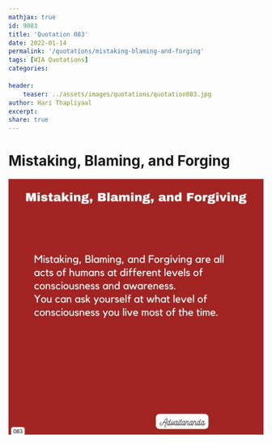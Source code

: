 ```yaml
---
mathjax: true
id: 9083
title: 'Quotation 083'
date: 2022-01-14
permalink: '/quotations/mistaking-blaming-and-forging'
tags: [WIA Quotations] 
categories: 

header:
    teaser: ../assets/images/quotations/quotation083.jpg
author: Hari Thapliyaal 
excerpt:
share: true 
---
```


# Mistaking, Blaming, and Forging

![Mistaking, Blaming, and Forging](../assets/images/quotations/quotation083.jpg)
